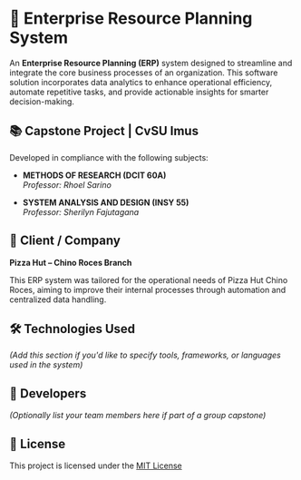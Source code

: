 # 🏢 Enterprise Resource Planning System

An **Enterprise Resource Planning (ERP)** system designed to streamline and integrate the core business processes of an organization. This software solution incorporates data analytics to enhance operational efficiency, automate repetitive tasks, and provide actionable insights for smarter decision-making.

## 📚 Capstone Project | CvSU Imus

Developed in compliance with the following subjects:

- **METHODS OF RESEARCH (DCIT 60A)**  
  *Professor: Rhoel Sarino*

- **SYSTEM ANALYSIS AND DESIGN (INSY 55)**  
  *Professor: Sherilyn Fajutagana*

## 🏬 Client / Company

**Pizza Hut – Chino Roces Branch**

This ERP system was tailored for the operational needs of Pizza Hut Chino Roces, aiming to improve their internal processes through automation and centralized data handling.

## 🛠️ Technologies Used

*(Add this section if you'd like to specify tools, frameworks, or languages used in the system)*

## 🙌 Developers

*(Optionally list your team members here if part of a group capstone)*

## 📄 License

This project is licensed under the [MIT License](./LICENSE)
